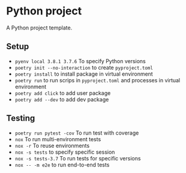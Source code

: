 # Python project

A Python project template.

## Setup

- `pyenv local 3.8.1 3.7.6` To specify Python versions
- `poetry init --no-interaction` to create `pyproject.toml`
- `poetry install` to install package in virtual environment
- `poetry run` to run scrips in `pyproject.toml` and processes in virtual environment
- `poetry add click` to add user package
- `poetry add --dev` to add dev package

## Testing

- `poetry run pytest -cov` To run test with coverage
- `nox` To run multi-environment tests
- `nox -r` To reuse environments
- `nox -s tests` to specify specific session
- `nox -s tests-3.7` To run tests for specific versions
- `nox -- -m e2e` to run end-to-end tests